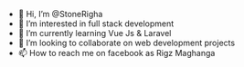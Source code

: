 - 👋 Hi, I’m @StoneRigha
- 👀 I’m interested in full stack development
- 🌱 I’m currently learning Vue Js & Laravel
- 💞️ I’m looking to collaborate on web development projects
- 📫 How to reach me on facebook as Rigz Maghanga 

<!---
StoneRigha/StoneRigha is a ✨ special ✨ repository because its `README.md` (this file) appears on your GitHub profile.
You can click the Preview link to take a look at your changes.
--->
